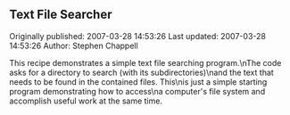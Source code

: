 ## Text File Searcher 
Originally published: 2007-03-28 14:53:26 
Last updated: 2007-03-28 14:53:26 
Author: Stephen Chappell 
 
This recipe demonstrates a simple text file searching program.\nThe code asks for a directory to search (with its subdirectories)\nand the text that needs to be found in the contained files. This\nis just a simple starting program demonstrating how to access\na computer's file system and accomplish useful work at the same time.